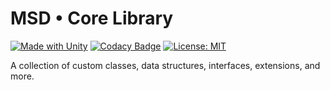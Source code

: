 # MSD • Core Library

[![Made with Unity](https://img.shields.io/badge/Made%20with-Unity-57b9d3.svg?style=flat&logo=unity)](https://unity3d.com)
[![Codacy Badge](https://api.codacy.com/project/badge/Grade/4b26a536a2d94d11b16088dc5bf06f1d)](https://app.codacy.com/gh/marcisd/com.marcisd.core?utm_source=github.com&utm_medium=referral&utm_content=marcisd/com.marcisd.core&utm_campaign=Badge_Grade_Settings)
[![License: MIT](https://img.shields.io/badge/License-MIT-yellow.svg)](https://opensource.org/licenses/MIT)

A collection of custom classes, data structures, interfaces, extensions, and more.
